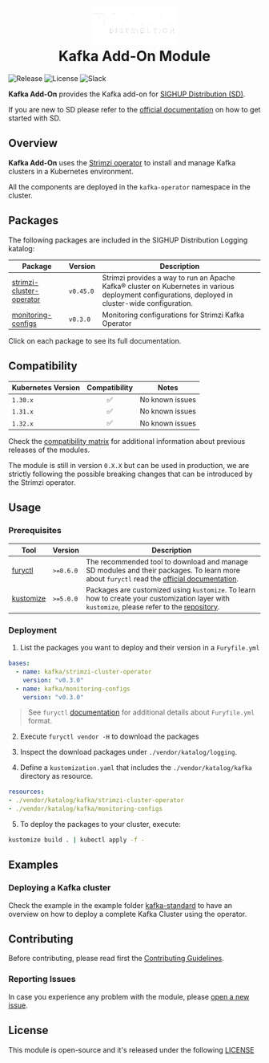 <h1 align="center">
<picture>
  <source media="(prefers-color-scheme: dark)" srcset="https://raw.githubusercontent.com/sighupio/distribution/refs/heads/main/docs/assets/white-logo.png">
  <source media="(prefers-color-scheme: light)" srcset="https://raw.githubusercontent.com/sighupio/distribution/refs/heads/main/docs/assets/black-logo.png">
  <img alt="Shows a black logo in light color mode and a white one in dark color mode." src="https://raw.githubusercontent.com/sighupio/distribution/refs/heads/main/docs/assets/white-logo.png">
</picture><br/>
  Kafka Add-On Module
</h1>

![Release](https://img.shields.io/badge/Latest%20Release-v0.3.0-blue)
![License](https://img.shields.io/github/license/sighupio/add-on-kafka?label=License)
![Slack](https://img.shields.io/badge/slack-@kubernetes/fury-yellow.svg?logo=slack&label=Slack)

<!-- <SD-DOCS> -->

**Kafka Add-On** provides the Kafka add-on for [SIGHUP Distribution (SD)][kfd-repo].

If you are new to SD please refer to the [official documentation][sd-docs] on how to get started with SD.

## Overview

**Kafka Add-On** uses the [Strimzi operator][strimzi-page] to install and manage Kafka clusters in a Kubernetes environment.

All the components are deployed in the `kafka-operator` namespace in the cluster.

## Packages

The following packages are included in the SIGHUP Distribution Logging katalog:

| Package                                                      | Version   | Description                                                                                                                                          |
|--------------------------------------------------------------|-----------|------------------------------------------------------------------------------------------------------------------------------------------------------|
| [strimzi-cluster-operator](katalog/strimzi-cluster-operator) | `v0.45.0` | Strimzi provides a way to run an Apache Kafka® cluster on Kubernetes in various deployment configurations, deployed in cluster-wide configuration.   |
| [monitoring-configs](katalog/monitoring-configs)             | `v0.3.0`  | Monitoring configurations for Strimzi Kafka Operator                                                                                                 |

Click on each package to see its full documentation.

## Compatibility

| Kubernetes Version |   Compatibility    | Notes                                               |
|--------------------|:------------------:|-----------------------------------------------------|
| `1.30.x`           | :white_check_mark: | No known issues                                     |
| `1.31.x`           | :white_check_mark: | No known issues                                     |
| `1.32.x`           | :white_check_mark: | No known issues                                     |

Check the [compatibility matrix][compatibility-matrix] for additional information about previous releases of the modules.

The module is still in version `0.X.X` but can be used in production, we are strictly following the possible breaking
changes that can be introduced by the Strimzi operator.

## Usage

### Prerequisites

| Tool                        | Version   | Description                                                                                                                                                    |
|-----------------------------|-----------|----------------------------------------------------------------------------------------------------------------------------------------------------------------|
| [furyctl][furyctl-repo]     | `>=0.6.0` | The recommended tool to download and manage SD modules and their packages. To learn more about `furyctl` read the [official documentation][furyctl-repo].     |
| [kustomize][kustomize-repo] | `>=5.0.0` | Packages are customized using `kustomize`. To learn how to create your customization layer with `kustomize`, please refer to the [repository][kustomize-repo]. |

### Deployment

1. List the packages you want to deploy and their version in a `Furyfile.yml`

```yaml
bases:
  - name: kafka/strimzi-cluster-operator
    version: "v0.3.0"
  - name: kafka/monitoring-configs
    version: "v0.3.0"
```

> See `furyctl` [documentation][furyctl-repo] for additional details about `Furyfile.yml` format.

2. Execute `furyctl vendor -H` to download the packages

3. Inspect the download packages under `./vendor/katalog/logging`.

4. Define a `kustomization.yaml` that includes the `./vendor/katalog/kafka` directory as resource.

```yaml
resources:
- ./vendor/katalog/kafka/strimzi-cluster-operator
- ./vendor/katalog/kafka/monitoring-configs
```

5. To deploy the packages to your cluster, execute:

```bash
kustomize build . | kubectl apply -f -
```

## Examples

### Deploying a Kafka cluster

Check the example in the example folder [kafka-standard](./examples/kafka-standard) to have an overview on how to deploy
a complete Kafka Cluster using the operator.

<!-- Links -->

[strimzi-page]: https://strimzi.io
[kfd-repo]: https://github.com/sighupio/fury-distribution
[furyctl-repo]: https://github.com/sighupio/furyctl
[kustomize-repo]: https://github.com/kubernetes-sigs/kustomize
[sd-docs]: https://docs.kubernetesfury.com/docs/distribution/
[compatibility-matrix]: https://github.com/sighupio/fury-kubernetes-kafka/blob/main/docs/COMPATIBILITY_MATRIX.md

<!-- </SD-DOCS> -->

<!-- <FOOTER> -->

## Contributing

Before contributing, please read first the [Contributing Guidelines](docs/CONTRIBUTING.md).

### Reporting Issues

In case you experience any problem with the module, please [open a new issue](https://github.com/sighupio/fury-kubernetes-kafka/issues/new/choose).

## License

This module is open-source and it's released under the following [LICENSE](LICENSE)

<!-- </FOOTER> -->
